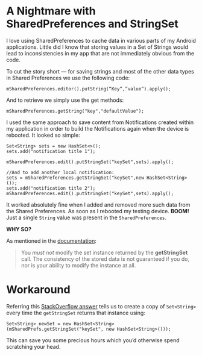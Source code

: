 # A Nightmare with SharedPreferences and StringSet

I love using SharedPreferences to cache data in various parts of my Android applications. Little did I know that storing values in a Set of Strings would lead to inconsistencies in my app that are not immediately obvious from the code.

To cut the story short — for saving strings and most of the other data types in Shared Preferences we use the following code:

```
mSharedPreferences.editor().putString(“Key”,”value”).apply();
```

And to retrieve we simply use the get methods:

```
mSharedPreferences.getString("key","defaultValue");
```

I used the same approach to save content from Notifications created within my application in order to build the Notifications again when the device is rebooted. It looked so simple:

```
Set<String> sets = new HashSet<>();
sets.add("notification title 1");

mSharedPreferences.edit().putStringSet("keySet",sets).apply();

//And to add another local notification:
sets = mSharedPreferences.getStringSet("keySet",new HashSet<String>());
sets.add("notification title 2");
mSharedPreferences.edit().putStringSet("keySet",sets).apply();
```

It worked absolutely fine when I added and removed more such data from the Shared Preferences. As soon as I rebooted my testing device. **BOOM!** Just a single `String` value was present in the `SharedPreferences`.

**WHY SO?**

As mentioned in the [documentation](https://developer.android.com/reference/android/content/SharedPreferences#getStringSet(java.lang.String,%20java.util.Set%3Cjava.lang.String%3E)):

> You *must not* modify the set instance returned by the **getStringSet** call. The consistency of the stored data is not guaranteed if you do, nor is your ability to modify the instance at all.

# Workaround

Referring this [StackOverflow answer](https://stackoverflow.com/a/14034804/3849039) tells us to create a copy of `Set<String>` every time the `getStringSet` returns that instance using:

```
Set<String> newSet = new HashSet<String>(mSharedPrefs.getStringSet("keySet", new HashSet<String>()));
```

This can save you some precious hours which you’d otherwise spend scratching your head.
